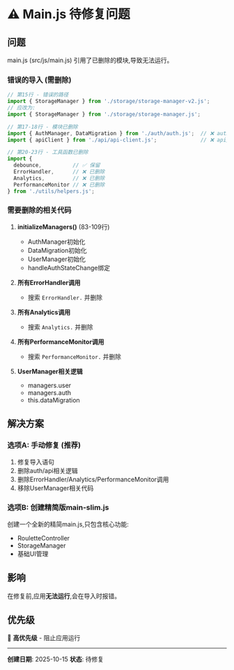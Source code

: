 # ⚠️ Main.js 待修复问题

## 问题

main.js (src/js/main.js) 引用了已删除的模块,导致无法运行。

### 错误的导入 (需删除)

```javascript
// 第15行 - 错误的路径
import { StorageManager } from './storage/storage-manager-v2.js';
// 应改为:
import { StorageManager } from './storage/storage-manager.js';

// 第17-18行 - 模块已删除
import { AuthManager, DataMigration } from './auth/auth.js';  // ❌ auth/已删除
import { apiClient } from './api/api-client.js';              // ❌ api/已删除

// 第20-23行 - 工具函数已删除
import {
  debounce,          // ✅ 保留
  ErrorHandler,      // ❌ 已删除
  Analytics,         // ❌ 已删除
  PerformanceMonitor // ❌ 已删除
} from './utils/helpers.js';
```

### 需要删除的相关代码

1. **initializeManagers()** (83-109行)
   - AuthManager初始化
   - DataMigration初始化
   - UserManager初始化
   - handleAuthStateChange绑定

2. **所有ErrorHandler调用**
   - 搜索 `ErrorHandler.` 并删除

3. **所有Analytics调用**
   - 搜索 `Analytics.` 并删除

4. **所有PerformanceMonitor调用**
   - 搜索 `PerformanceMonitor.` 并删除

5. **UserManager相关逻辑**
   - managers.user
   - managers.auth
   - this.dataMigration

## 解决方案

### 选项A: 手动修复 (推荐)

1. 修复导入语句
2. 删除auth/api相关逻辑
3. 删除ErrorHandler/Analytics/PerformanceMonitor调用
4. 移除UserManager相关代码

### 选项B: 创建精简版main-slim.js

创建一个全新的精简main.js,只包含核心功能:
- RouletteController
- StorageManager
- 基础UI管理

## 影响

在修复前,应用**无法运行**,会在导入时报错。

## 优先级

🔴 **高优先级** - 阻止应用运行

---

**创建日期**: 2025-10-15
**状态**: 待修复
